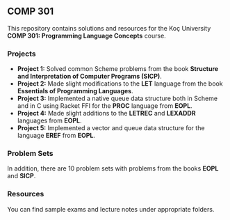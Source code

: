 ## COMP 301
This repository contains solutions and resources for the Koç University **COMP 301: Programming Language Concepts** course. 

### Projects
- **Project 1:** Solved common Scheme problems from the book **Structure and Interpretation of Computer Programs (SICP)**.
- **Project 2:** Made slight modifications to the **LET** language from the book **Essentials of Programming Languages**.
- **Project 3:** Implemented a native queue data structure both in Scheme and in C using Racket FFI for the **PROC** language from **EOPL**.
- **Project 4:** Made slight additions to the **LETREC** and **LEXADDR** languages from **EOPL**.
- **Project 5:** Implemented a vector and queue data structure for the language **EREF** from **EOPL**.

### Problem Sets
In addition, there are 10 problem sets with problems from the books **EOPL** and **SICP**.

### Resources
You can find sample exams and lecture notes under appropriate folders.

